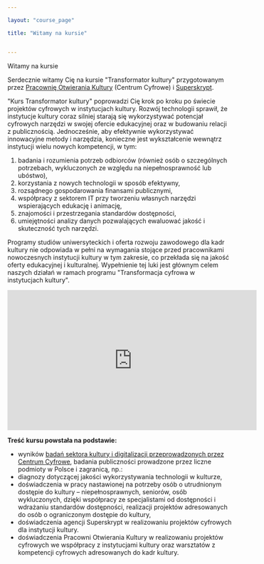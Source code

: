 ```yaml
---

layout: "course_page"

title: "Witamy na kursie"


---
```

<div class="text-center screen-title">
Witamy na kursie
</div>

<div class="screen-content">
  <p>Serdecznie witamy Cię na kursie "Transformator kultury" przygotowanym przez <a class="content-link" href="https://otwartakultura.org/"> Pracownię Otwierania Kultury</a> (Centrum Cyfrowe) i <a class="content-link" href="https://superskrypt.pl/">Superskrypt</a>.</p> 
<p>"Kurs Transformator kultury" poprowadzi Cię krok po kroku po świecie projektów cyfrowych w instytucjach kultury. Rozwój technologii sprawił, że instytucje kultury coraz silniej starają się wykorzystywać potencjał cyfrowych narzędzi w swojej ofercie edukacyjnej oraz w budowaniu relacji z publicznością. Jednocześnie, aby efektywnie wykorzystywać innowacyjne metody i narzędzia, konieczne jest wykształcenie wewnątrz instytucji wielu nowych kompetencji, w tym: <br> 
  <ol>
    <li class="number">badania i rozumienia potrzeb odbiorców (również osób o szczególnych potrzebach, wykluczonych ze względu na niepełnosprawność lub ubóstwo),</li>
    <li class="number">korzystania z nowych technologii w sposób efektywny,</li>
    <li class="number">rozsądnego gospodarowania finansami publicznymi,</li> 
    <li class="number">współpracy z sektorem IT przy tworzeniu własnych narzędzi wspierających edukację i animację,</li> 
    <li class="number">znajomości i przestrzegania standardów dostępności,</li> 
    <li class="number">umiejętności analizy danych pozwalających ewaluować jakość i skuteczność tych narzędzi.</li> 
  </ol>
    Programy studiów uniwersyteckich i oferta rozwoju zawodowego dla kadr kultury nie odpowiada w pełni na wymagania stojące przed pracownikami nowoczesnych instytucji kultury w tym zakresie, co przekłada się na jakość oferty edukacyjnej i kulturalnej. Wypełnienie tej luki jest głównym celem naszych działań w ramach programu "Transformacja cyfrowa w instytucjach kultury". </p>

</div>  
<div class="row">
  <div class="col-md-12 col-xs-12">
   <div class="embed-responsive embed-responsive-16by9">
   <iframe width="560" height="315" src="https://www.youtube.com/embed/2r36--PRfzk" frameborder="0" allow="autoplay; encrypted-media" allowfullscreen></iframe></div></div>
</div>

<div class="screen-content">

<strong>Treść kursu powstała na podstawie:</strong>
<ul>
  <li class="bullet">wyników <a class="content-link" href="https://otwartakultura.org/wiedza/">badań sektora kultury i digitalizacji przeprowadzonych przez Centrum Cyfrowe</a>, badania publiczności prowadzone przez liczne podmioty w Polsce i zagranicą, np.:</li>
<li class="bullet">diagnozy dotyczącej jakości wykorzystywania technologii w kulturze,</li>
<li class="bullet">doświadczenia w pracy nastawionej na potrzeby osób o utrudnionym dostępie do kultury – niepełnosprawnych, seniorów, osób wykluczonych, dzięki współpracy ze specjalistami od dostępności i wdrażaniu standardów dostępności, realizacji projektów adresowanych do osób o ograniczonym dostępie do kultury,</li>
<li class="bullet">doświadczenia agencji Superskrypt w realizowaniu projektów cyfrowych dla instytucji kultury.</li>
<li class="bullet">doświadczenia Pracowni Otwierania Kultury w realizowaniu projektów cyfrowych we współpracy z instytucjami kultury oraz warsztatów z kompetencji cyfrowych adresowanych do kadr kultury.</li>  
 </ul>
</div> 
